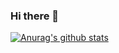 ### Hi there 👋

[![Anurag's github stats](https://github-readme-stats.vercel.app/api?username=jiobxn&show_icons=true&hide=["prs","contribs","issues"])](https://github.com/anuraghazra/github-readme-stats)

